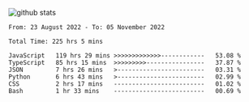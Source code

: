 
![github stats](https://github-readme-stats.vercel.app/api?username=realmahd1&show_icons=true&theme=codeSTACKr&hide_rank=true&count_private=true)

<!--START_SECTION:waka-->

```text
From: 23 August 2022 - To: 05 November 2022

Total Time: 225 hrs 5 mins

JavaScript   119 hrs 29 mins >>>>>>>>>>>>>------------   53.08 %
TypeScript   85 hrs 15 mins  >>>>>>>>>----------------   37.87 %
JSON         7 hrs 26 mins   >------------------------   03.31 %
Python       6 hrs 43 mins   >------------------------   02.99 %
CSS          2 hrs 17 mins   -------------------------   01.02 %
Bash         1 hr 33 mins    -------------------------   00.69 %
```

<!--END_SECTION:waka-->
